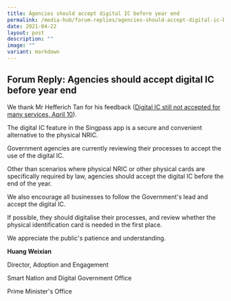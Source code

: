 ```yaml
---
title: Agencies should accept digital IC before year end
permalink: /media-hub/forum-replies/agencies-should-accept-digital-ic-before-year-end/
date: 2021-04-22
layout: post
description: ""
image: ""
variant: markdown
---
```

<h2>Forum Reply: Agencies should accept digital IC before year end</h2>
<p>We thank Mr Hefferich Tan for his feedback (<a href="https://www.straitstimes.com/opinion/forum/forum-digital-ic-still-not-accepted-for-many-services" rel="noopener noreferrer nofollow" target="_blank">Digital IC still not accepted for many services, April 10</a>).</p>
<p>The digital IC feature in the Singpass app is a secure and convenient
alternative to the physical NRIC.</p>
<p>Government agencies are currently reviewing their processes to accept
the use of the digital IC.</p>
<p>Other than scenarios where physical NRIC or other physical cards are specifically
required by law, agencies should accept the digital IC before the end of
the year.</p>
<p>We also encourage all businesses to follow the Government's lead and accept
the digital IC.</p>
<p>If possible, they should digitalise their processes, and review whether
the physical identification card is needed in the first place.</p>
<p>We appreciate the public's patience and understanding.</p>
<p><strong>Huang Weixian</strong>
</p>
<p>Director, Adoption and Engagement</p>
<p>Smart Nation and Digital Government Office</p>
<p>Prime Minister's Office</p>